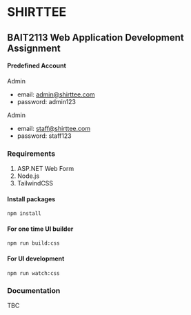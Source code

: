 # SHIRTTEE
## BAIT2113 Web Application Development Assignment

#### Predefined Account
Admin
- email: admin@shirttee.com
- password: admin123

Admin
- email: staff@shirttee.com
- password: staff123

### Requirements
1. ASP.NET Web Form
2. Node.js
3. TailwindCSS

#### Install packages
 `npm install`
#### For one time UI builder
   `npm run build:css` 
#### For UI development 
   `npm run watch:css` 

### Documentation
TBC


